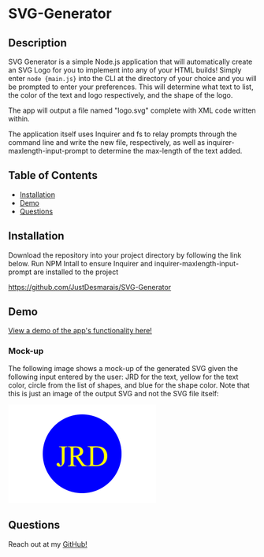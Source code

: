 # SVG-Generator

## Description

SVG Generator is a simple Node.js application that will automatically create an SVG Logo for you to implement into any of your HTML builds!  Simply enter ```node {main.js}``` into the CLI at the directory of your choice and you will be prompted to enter your preferences.  This will determine what text to list, the color of the text and logo respectively, and the shape of the logo.

The app will output a file named "logo.svg" complete with XML code written within.

The application itself uses Inquirer and fs to relay prompts through the command line and write the new file, respectively, as well as inquirer-maxlength-input-prompt to determine the max-length of the text added.

## Table of Contents
* [Installation](#Installation)
* [Demo](#Demo)
* [Questions](#Questions)

## Installation <a id="Installation"></a>

Download the repository into your project directory by following the link below.  Run NPM Intall to ensure Inquirer and inquirer-maxlength-input-prompt are installed to the project

https://github.com/JustDesmarais/SVG-Generator


## Demo <a id="Demo"></a>

[View a demo of the app's functionality here!](https://drive.google.com/file/d/1E0hV84T7XQYJ8pnMlsT5rkxrMCINwrLC/view?usp=sharing)

### Mock-up

The following image shows a mock-up of the generated SVG given the following input entered by the user: JRD for the text, yellow for the text color, circle from the list of shapes, and blue for the shape color. Note that this is just an image of the output SVG and not the SVG file itself:

![mock-up image of the svg output file](./images/logo.png)

## Questions <a id="Questions"></a>

Reach out at my [GitHub!](https://github.com/JustDesmarais)